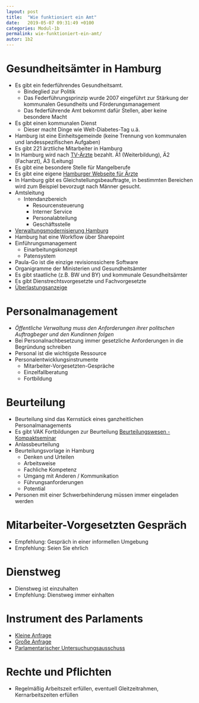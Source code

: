 ```yaml
---
layout: post
title:  "Wie funktioniert ein Amt"
date:   2019-05-07 09:31:49 +0100
categories: Modul-1b
permalink: wie-funktioniert-ein-amt/
autor: 1b2
---
```


# Gesundheitsämter in Hamburg
* Es gibt ein federführendes Gesundheitsamt.
  - Bindeglied zur Politik
  - Das Federführungsprinzip wurde 2007 eingeführt zur Stärkung der kommunalen Gesundheits und Förderungsmanagement
  - Das federführende Amt bekommt dafür Stellen, aber keine besondere Macht
* Es gibt einen kommunalen Dienst
  - Dieser macht Dinge wie Welt-Diabetes-Tag u.ä.
* Hamburg ist eine Einheitsgemeinde (keine Trennung von kommunalen und landesspezifischen Aufgaben)
* Es gibt 221 ärztliche Mitarbeiter in Hamburg
* In Hamburg wird nach [TV-Ärzte](https://www.tdl-online.de/fileadmin/downloads/rechte_Navigation/A._TV-L__2011_/01_Tarifvertrag/Anlage_B.pdf) bezahlt. Ä1 (Weiterbildung), Ä2 (Facharzt), Ä3 (Leitung)
* Es gibt eine besondere Stelle für Mangelberufe
* Es gibt eine eigene [Hamburger Webseite für Ärzte](https://www.hamburg.de/aerzte/)
* In Hamburg gibt es Gleichstellungsbeauftragte, in bestimmten Bereichen wird zum Beispiel bevorzugt nach Männer gesucht.
* Amtsleitung
  * Intendanzbereich
    - Resourcensteuerung
    - Interner Service
    - Personalabteilung
    - Geschäftsstelle
* [Verwaltungsmodernisierung Hamburg](https://www.hamburg.de/fb/leitfaeden-zur-verwaltungsmodernisierung/)
* Hamburg hat eine Workflow über Sharepoint
* Einführungsmanagement
  - Einarbeitungskonzept
  - Patensystem
* Paula-Go ist die einzige revisionssichere Software
* Organigramme der Ministerien und Gesundheitsämter
* Es gibt staatliche (z.B. BW und BY) und kommunale Gesundheitsämter
* Es gibt Dienstrechtsvorgesetzte und Fachvorgesetzte
* [Überlastungsanzeige](https://de.wikipedia.org/wiki/%C3%9Cberlastungsanzeige)

# Personalmanagement
* _Öffentliche Verwaltung muss den Anforderungen ihrer politschen Auftragbeger und den Kundinnen folgen_
* Bei Personalnachbesetzung immer gesetzliche Anforderungen in die Begründung schreiben
* Personal ist die wichtigste Ressource
* Personalentwicklungsinstrumente
  * Mitarbeiter-Vorgesetzten-Gespräche
  * Einzelfallberatung
  * Fortbildung

# Beurteilung
* Beurteilung sind das Kernstück eines ganzheitlichen Personalmanagements
* Es gibt VAK Fortbildungen zur Beurteilung [Beurteilungswesen - Kompaktseminar](https://www.berlin.de/vak/evak/)
* Anlassbeurteilung
* Beurteilungsvorlage in Hamburg
  - Denken und Urteilen
  - Arbeitsweise
  - Fachliche Kompetenz
  - Umgang mit Anderen / Kommunikation
  - Führungsanforderungen
  - Potential
* Personen mit einer Schwerbehinderung müssen immer eingeladen werden

# Mitarbeiter-Vorgesetzten Gespräch
* Empfehlung: Gespräch in einer informellen Umgebung
* Empfehlung: Seien Sie ehrlich

# Dienstweg
* Dienstweg ist einzuhalten
* Empfehlung: Dienstweg immer einhalten

# Instrument des Parlaments
* [Kleine Anfrage](https://de.wikipedia.org/wiki/Kleine_Anfrage)
* [Große Anfrage](https://de.wikipedia.org/wiki/Gro%C3%9Fe_Anfrage)
* [Parlamentarischer Untersuchungsausschuss](https://de.wikipedia.org/wiki/Untersuchungsausschuss)

# Rechte und Pflichten
* Regelmäßig Arbeitszeit erfüllen, eventuell Gleitzeitrahmen, Kernarbeitszeiten erfüllen
